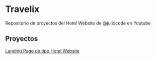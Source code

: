 # Travelix
Repositorio de proyectos del Hotel Website de @juliocode en Youtube

## Proyectos
[Landing Page de tipo Hotel Website](https://MajdaChafi.github.io/travelix/)
